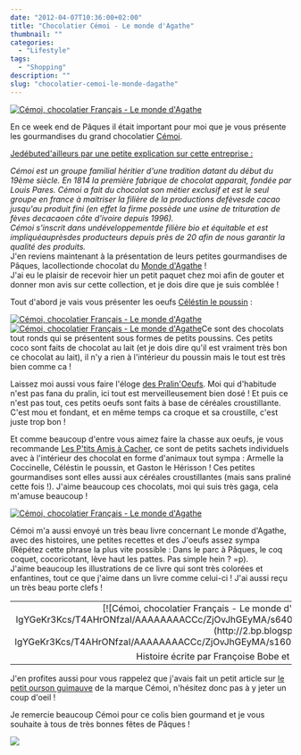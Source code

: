 ```yaml
---
date: "2012-04-07T10:36:00+02:00"
title: "Chocolatier Cémoi - Le monde d'Agathe"
thumbnail: ""
categories:
  - "Lifestyle"
tags:
  - "Shopping"
description: ""
slug: "chocolatier-cemoi-le-monde-dagathe"
---
```


[![Cémoi, chocolatier Français - Le monde d'Agathe](http://1.bp.blogspot.com/-MX-loCeLPus/T4AA67VGXxI/AAAAAAAACCE/4qM38RF_paU/s400/LABEL.jpg)](http://www.jaimelechocolat.fr/chocolats-de-paques/le-monde-d-agathe.html)

En ce week end de Pâques il était important pour moi que je vous présente les gourmandises du grand chocolatier [Cémoi](http://www.cemoi.fr/).  

<u>Jedébuted'ailleurs par une petite explication sur cette entreprise :</u>  

_Cémoi est un groupe familial héritier d'une tradition datant du début du 19ème siècle. En 1814 la première fabrique de chocolat apparait, fondée par Louis Pares. Cémoi a fait du chocolat son métier exclusif et est le seul groupe en france à maitriser la filière de la productions defèvesde cacao jusqu'au produit fini (en effet la firme possède une usine de trituration de fèves decacaoen côte d'ivoire depuis 1996)._  
_Cémoi s'inscrit dans undéveloppementde filière bio et équitable et est impliquéauprèsdes producteurs depuis près de 20 afin de nous garantir la qualité des produits._  
J'en reviens maintenant à la présentation de leurs petites gourmandises de Pâques, lacollectionde chocolat du [Monde d'Agathe](http://www.jaimelechocolat.fr/chocolats-de-paques/le-monde-d-agathe.html) !  
J'ai eu le plaisir de recevoir hier un petit paquet chez moi afin de gouter et donner mon avis sur cette collection, et je dois dire que je suis comblée !  

Tout d'abord je vais vous présenter les oeufs [Céléstin le poussin](http://www.jaimelechocolat.fr/celestin-le-poussin.html/) :  

[![Cémoi, chocolatier Français - Le monde d'Agathe](http://3.bp.blogspot.com/-mo1tGQ9UdKk/T4ABIc2AqKI/AAAAAAAACCM/5V3UoefH_jM/s320/CELESTIN+RVB_72dpi.jpg)](http://www.jaimelechocolat.fr/chocolats-de-paques/le-monde-d-agathe.html)[![Cémoi, chocolatier Français - Le monde d'Agathe](http://2.bp.blogspot.com/-3-uAMtNofRI/T4ACpQxH4tI/AAAAAAAACCU/W4pnWpZhw8k/s320/PRALIN'OEUFS.jpg)](http://www.jaimelechocolat.fr/chocolats-de-paques/le-monde-d-agathe.html)Ce sont des chocolats tout ronds qui se présentent sous formes de petits poussins. Ces petits coco sont faits de chocolat au lait (et je dois dire qu'il est vraiment très bon ce chocolat au lait), il n'y a rien à l'intérieur du poussin mais le tout est très bien comme ca !  

Laissez moi aussi vous faire l'éloge [des Pralin'Oeufs](http://www.jaimelechocolat.fr/les-pralin-oeufs.html/). Moi qui d'habitude n'est pas fana du pralin, ici tout est merveilleusement bien dosé ! Et puis ce n'est pas tout, ces petits oeufs sont faits à base de céréales croustillante. C'est mou et fondant, et en même temps ca croque et sa croustille, c'est juste trop bon !  

Et comme beaucoup d'entre vous aimez faire la chasse aux oeufs, je vous recommande [Les P'tits Amis à Cacher](http://www.jaimelechocolat.fr/les-p-tits-amis-a-cacher.html/), ce sont de petits sachets individuels avec à l'intérieur des chocolat en forme d'animaux tout sympa : Armelle la Coccinelle, Céléstin le poussin, et Gaston le Hérisson ! Ces petites gourmandises sont elles aussi aux céréales croustillantes (mais sans praliné cette fois !). J'aime beaucoup ces chocolats, moi qui suis très gaga, cela m'amuse beaucoup !  

[![Cémoi, chocolatier Français - Le monde d'Agathe](http://2.bp.blogspot.com/-3_1KfPXoYKQ/T4AKCfqyBNI/AAAAAAAACCk/Sy-HpQMlXAk/s1600/amis-a-cacher-chocolat-v_1.jpg)](http://www.jaimelechocolat.fr/chocolats-de-paques/le-monde-d-agathe.html)

Cémoi m'a aussi envoyé un très beau livre concernant Le monde d'Agathe, avec des histoires, une petites recettes et des J'oeufs assez sympa (Répétez cette phrase la plus vite possible : Dans le parc à Pâques, le coq coquet, cocoricotant, lève haut les pattes. Pas simple hein ? =p).  
J'aime beaucoup les illustrations de ce livre qui sont très colorées et enfantines, tout ce que j'aime dans un livre comme celui-ci ! J'ai aussi reçu un très beau porte clefs !  

<table align="center" cellpadding="0" cellspacing="0" style="margin-left: auto; margin-right: auto; text-align: center;">

<tbody>

<tr>

<td style="text-align: center;">[![Cémoi, chocolatier Français - Le monde d'Agathe](http://2.bp.blogspot.com/-lgYGeKr3Kcs/T4AHrONfzaI/AAAAAAAACCc/ZjOvJhGEyMA/s640/Le_monde_d'agathe_Ce%CC%81moi_Chocolatier.jpg)](http://2.bp.blogspot.com/-lgYGeKr3Kcs/T4AHrONfzaI/AAAAAAAACCc/ZjOvJhGEyMA/s1600/Le_monde_d'agathe_Ce%CC%81moi_Chocolatier.jpg)</td>

</tr>

<tr>

<td style="text-align: center;">Histoire écrite par Françoise Bobe et illustrée par Virginie Grosos</td>

</tr>

</tbody>

</table>

J'en profites aussi pour vous rappelez que j'avais fait un petit article sur [le petit ourson guimauve](http://crokmou.blogspot.com/2011/08/le-petit-ourson-guimauve.html) de la marque Cémoi, n'hésitez donc pas à y jeter un coup d'oeil !  

Je remercie beaucoup Cémoi pour ce colis bien gourmand et je vous souhaite à tous de très bonnes fêtes de Pâques !  

[![](http://4.bp.blogspot.com/-2bLosyMFac4/TxhFg0sR2dI/AAAAAAAABec/Mzg1OnlXUmM/s1600/Signature+copie.jpg)](http://4.bp.blogspot.com/-2bLosyMFac4/TxhFg0sR2dI/AAAAAAAABec/Mzg1OnlXUmM/s1600/Signature+copie.jpg)